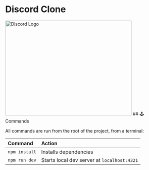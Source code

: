 # Discord Clone
<img src="https://github.com/Ashrahx/Discord-clone/assets/114347097/2b074bd8-2d2b-4de6-a6bd-06d7561220fb" alt="Discord Logo" width="400" height="300">
## 🕹 Commands

All commands are run from the root of the project, from a terminal:

| Command                   | Action                                           |
| :------------------------ | :----------------------------------------------- |
| `npm install`             | Installs dependencies                            |
| `npm run dev`             | Starts local dev server at `localhost:4321`      |
